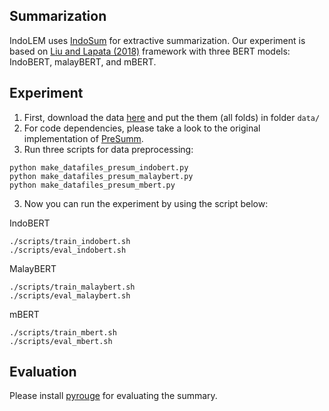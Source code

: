 ## Summarization

IndoLEM uses [IndoSum](https://arxiv.org/abs/1810.05334) for extractive summarization.
Our experiment is based on [Liu and Lapata (2018)](https://arxiv.org/abs/1908.08345) framework with three BERT models: IndoBERT, malayBERT, and mBERT.

## Experiment


1. First, download the data [here](https://drive.google.com/file/d/1OgYbPfXFAv3TbwP1Qcwt_CC9cVWSJaco/view) and put the them (all folds) in folder `data/`
3. For code dependencies, please take a look to the original implementation of [PreSumm](https://github.com/nlpyang/PreSumm).
2. Run three scripts for data preprocessing:
```
python make_datafiles_presum_indobert.py
python make_datafiles_presum_malaybert.py
python make_datafiles_presum_mbert.py
```
3. Now you can run the experiment by using the script below:

IndoBERT
```
./scripts/train_indobert.sh
./scripts/eval_indobert.sh
```
MalayBERT
```
./scripts/train_malaybert.sh
./scripts/eval_malaybert.sh
```
mBERT
```
./scripts/train_mbert.sh
./scripts/eval_mbert.sh
```

## Evaluation

Please install [pyrouge](https://github.com/bheinzerling/pyrouge) for evaluating the summary.
